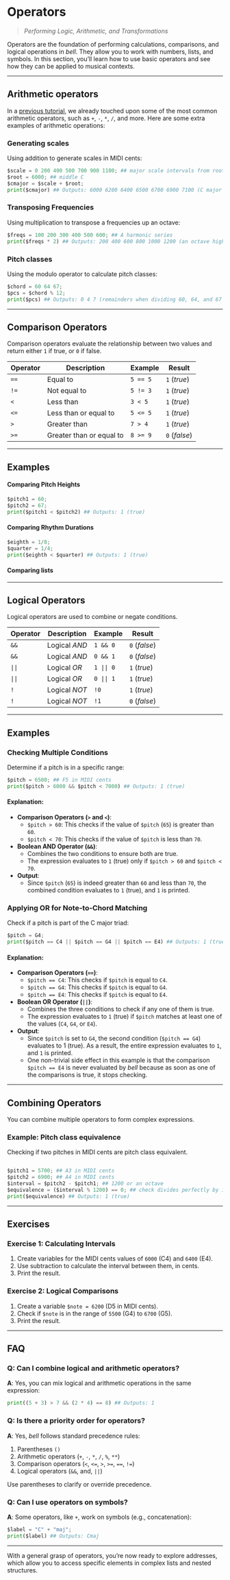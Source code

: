 # Operators

> _Performing Logic, Arithmetic, and Transformations_

Operators are the foundation of performing calculations, comparisons, and logical operations in _bell_. They allow you to work with numbers, lists, and symbols. In this section, you’ll learn how to use basic operators and see how they can be applied to musical contexts.

---

## Arithmetic operators

In a [previous tutorial](05_expressions.md), we already touched upon some of the most common arithmetic operators, such as `+`, `-`, `*`, `/`, and more. Here are some extra examples of arithmetic operations:

### Generating scales

Using addition to generate scales in MIDI cents:

```py
$scale = 0 200 400 500 700 900 1100; ## major scale intervals from root
$root = 6000; ## middle C
$cmajor = $scale + $root;
print($cmajor) ## Outputs: 6000 6200 6400 6500 6700 6900 7100 (C major scale)
```

### Transposing Frequencies

Using multiplication to transpose a frequencies up an octave:

```py
$freqs = 100 200 300 400 500 600; ## A harmonic series
print($freqs * 2) ## Outputs: 200 400 600 800 1000 1200 (an octave higher)
```

### Pitch classes

Using the modulo operator to calculate pitch classes:

```py
$chord = 60 64 67;
$pcs = $chord % 12;
print($pcs) ## Outputs: 0 4 7 (remainders when dividing 60, 64, and 67 by 12)
```

---

## Comparison Operators

Comparison operators evaluate the relationship between two values and return either `1` if true, or `0` if false.

| Operator | Description              | Example  | Result        |
| -------- | ------------------------ | -------- | ------------- |
| `==`     | Equal to                 | `5 == 5` | `1` (_true_)  |
| `!=`     | Not equal to             | `5 != 3` | `1` (_true_)  |
| `<`      | Less than                | `3 < 5`  | `1` (_true_)  |
| `<=`     | Less than or equal to    | `5 <= 5` | `1` (_true_)  |
| `>`      | Greater than             | `7 > 4`  | `1` (_true_)  |
| `>=`     | Greater than or equal to | `8 >= 9` | `0` (_false_) |

---

## Examples

#### Comparing Pitch Heights

```py
$pitch1 = 60;
$pitch2 = 67;
print($pitch1 < $pitch2) ## Outputs: 1 (true)
```

#### Comparing Rhythm Durations

```py
$eighth = 1/8;
$quarter = 1/4;
print($eighth < $quarter) ## Outputs: 1 (true)
```

#### Comparing lists

---

## Logical Operators

Logical operators are used to combine or negate conditions.

| Operator | Description   | Example    | Result        |
| -------- | ------------- | ---------- | ------------- |
| `&&`     | Logical _AND_ | `1 && 0`   | `0` (_false_) |
| `&&`     | Logical _AND_ | `0 && 1`   | `0` (_false_) |
| `\|\|`   | Logical _OR_  | `1 \|\| 0` | `1` (_true_)  |
| `\|\|`   | Logical _OR_  | `0 \|\| 1` | `1` (_true_)  |
| `!`      | Logical _NOT_ | `!0`       | `1` (_true_)  |
| `!`      | Logical _NOT_ | `!1`       | `0` (_false_) |

---

## Examples

### Checking Multiple Conditions

Determine if a pitch is in a specific range:

```py
$pitch = 6500; ## F5 in MIDI cents
print($pitch > 6000 && $pitch < 7000) ## Outputs: 1 (true)
```

#### Explanation:

- **Comparison Operators (`>` and `<`)**:
  - `$pitch > 60`: This checks if the value of `$pitch` (`65`) is greater than `60`.
  - `$pitch < 70`: This checks if the value of `$pitch` is less than `70`.
- **Boolean AND Operator (`&&`)**:
  - Combines the two conditions to ensure both are true.
  - The expression evaluates to `1` (true) only if `$pitch > 60` and `$pitch < 70`.
- **Output**:
  - Since `$pitch` (`65`) is indeed greater than `60` and less than `70`, the combined condition evaluates to `1` (true), and `1` is printed.

### Applying OR for Note-to-Chord Matching

Check if a pitch is part of the C major triad:

```py
$pitch = G4;
print($pitch == C4 || $pitch == G4 || $pitch == E4) ## Outputs: 1 (true)
```

#### Explanation:

- **Comparison Operators (`==`)**:
  - `$pitch == C4`: This checks if `$pitch` is equal to `C4`.
  - `$pitch == G4`: This checks if `$pitch` is equal to `G4`.
  - `$pitch == E4`: This checks if `$pitch` is equal to `E4`.
- **Boolean OR Operator (`||`)**:
  - Combines the three conditions to check if any one of them is true.
  - The expression evaluates to `1` (true) if `$pitch` matches at least one of the values (`C4`, `G4`, or `E4`).
- **Output**:
  - Since `$pitch` is set to `G4`, the second condition (`$pitch == G4`) evaluates to 1 (true). As a result, the entire expression evaluates to `1`, and `1` is printed.
  - One non-trivial side effect in this example is that the comparison `$pitch == E4` is never evaluated by _bell_ because as soon as one of the comparisons is true, it stops checking.

---

## Combining Operators

You can combine multiple operators to form complex expressions.

### Example: Pitch class equivalence

Checking if two pitches in MIDI cents are pitch class equivalent.

```py

$pitch1 = 5700; ## A3 in MIDI cents
$pitch2 = 6900; ## A4 in MIDI cents
$interval = $pitch2 - $pitch1; ## 1200 or an octave
$equivalence = ($interval % 1200) == 0; ## check divides perfectly by 1200
print($equivalence) ## Outputs: 1 (true)
```

---

## Exercises

### Exercise 1: Calculating Intervals

1. Create variables for the MIDI cents values of `6000` (C4) and `6400` (E4).
2. Use subtraction to calculate the interval between them, in cents.
3. Print the result.

### Exercise 2: Logical Comparisons

1. Create a variable `$note = 6200` (D5 in MIDI cents).
2. Check if `$note` is in the range of `5500` (G4) to `6700` (G5).
3. Print the result.

---

## FAQ

### Q: Can I combine logical and arithmetic operators?

**A**: Yes, you can mix logical and arithmetic operations in the same expression:

```py
print((5 + 3) > 7 && (2 * 4) == 8) ## Outputs: 1
```

### Q: Is there a priority order for operators?

**A**: Yes, _bell_ follows standard precedence rules:

1. Parentheses `()`
2. Arithmetic operators (`+`, `-`, `*`, `/`, `%`, `**`)
3. Comparison operators (`<`, `<=`, `>`, `>=`, `==`, `!=`)
4. Logical operators (`&&`, and, `||`)

Use parentheses to clarify or override precedence.

### Q: Can I use operators on symbols?

**A**: Some operators, like `+`, work on symbols (e.g., concatenation):

```py
$label = "C" + "maj";
print($label) ## Outputs: Cmaj
```

---

With a general grasp of operators, you’re now ready to explore addresses, which allow you to access specific elements in complex lists and nested structures.
